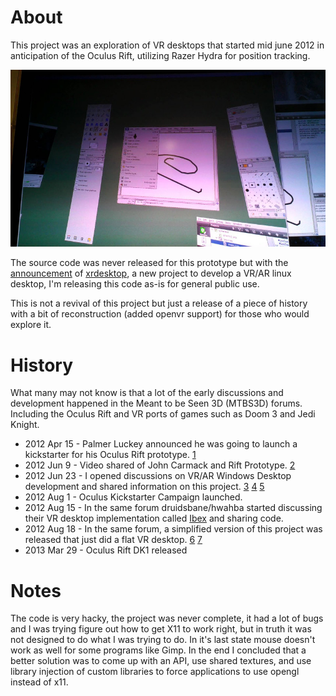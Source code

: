 # About

This project was an exploration of VR desktops that started mid june 2012 in anticipation of the Oculus Rift, utilizing Razer Hydra for position tracking.

[![](x3d.jpg)](https://www.youtube.com/watch?v=XP0LLfiD43Y)

The source code was never released for this prototype but with the [announcement](https://www.collabora.com/news-and-blog/news-and-events/moving-the-linux-desktop-to-another-reality.html) of [xrdesktop](https://gitlab.freedesktop.org/xrdesktop/xrdesktop), a new project to develop a VR/AR linux desktop, I'm releasing this code as-is for general public use.

This is not a revival of this project but just a release of a piece of history with a bit of reconstruction (added openvr support) for those who would explore it.

# History

What many may not know is that a lot of the early discussions and development happened in the Meant to be Seen 3D (MTBS3D) forums. Including the Oculus Rift and VR ports of games such as Doom 3 and Jedi Knight.

* 2012 Apr 15 - Palmer Luckey announced he was going to launch a kickstarter for his Oculus Rift prototype. [1](https://www.mtbs3d.com/phpBB/viewtopic.php?f=140&t=14777)
* 2012 Jun 9  - Video shared of John Carmack and Rift Prototype. [2](https://www.youtube.com/watch?v=GVDXXfbz3QE)
* 2012 Jun 23 - I opened discussions on VR/AR Windows Desktop development and shared information on this project. [3](https://www.mtbs3d.com/phpbb/viewtopic.php?f=138&t=15088) [4](https://www.youtube.com/watch?v=XP0LLfiD43Y) [5](https://www.youtube.com/watch?v=w9EOzPY8R0w)
* 2012 Aug 1 - Oculus Kickstarter Campaign launched.
* 2012 Aug 15 - In the same forum druidsbane/hwahba started discussing their VR desktop implementation called [Ibex](http://hwahba.com/ibex) and sharing code.
* 2012 Aug 18 - In the same forum, a simplified version of this project was released that just did a flat VR desktop. [6](https://code.google.com/archive/p/vr-x-wrapper) [7](https://www.youtube.com/watch?v=WOVKjM0z3xI)
* 2013 Mar 29 - Oculus Rift DK1 released

# Notes

The code is very hacky, the project was never complete, it had a lot of bugs and I was trying figure out how to get X11 to work right, but in truth it was not designed to do what I was trying to do. In it's last state mouse doesn't work as well for some programs like Gimp. In the end I concluded that a better solution was to come up with an API, use shared textures, and use library injection of custom libraries to force applications to use opengl instead of x11.
